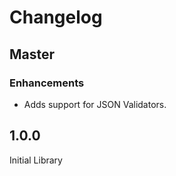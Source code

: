 # Changelog

## Master

### Enhancements

* Adds support for JSON Validators.


## 1.0.0

Initial Library
